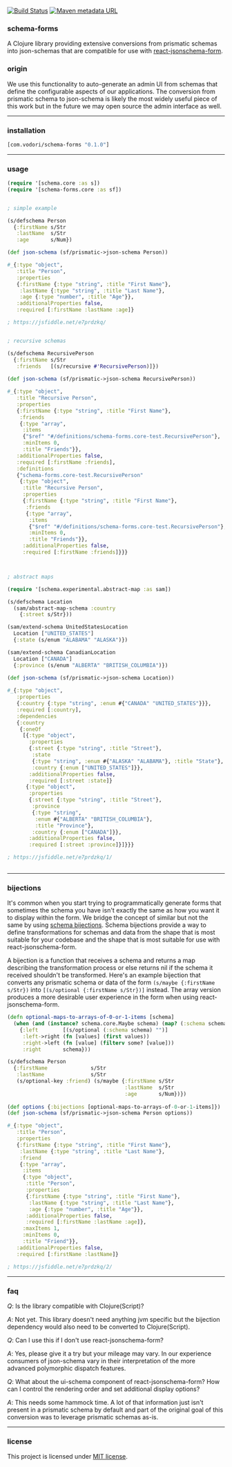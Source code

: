[![Build Status](https://travis-ci.org/vodori/schema-forms.svg?branch=master)](https://travis-ci.org/vodori/schema-forms) [![Maven metadata URL](https://img.shields.io/maven-metadata/v/http/central.maven.org/maven2/com/vodori/schema-forms/maven-metadata.xml.svg)](https://mvnrepository.com/artifact/com.vodori/schema-forms)

### schema-forms

A Clojure library providing extensive conversions from prismatic schemas into json-schemas that are 
compatible for use with [react-jsonschema-form](https://github.com/mozilla-services/react-jsonschema-form).

### origin

We use this functionality to auto-generate an admin UI from schemas that define the configurable aspects 
of our applications. The conversion from prismatic schema to json-schema is likely the most widely useful 
piece of this work but in the future we may open source the admin interface as well.

___

### installation 

```clojure
[com.vodori/schema-forms "0.1.0"]
```

___

### usage 

```clojure
(require '[schema.core :as s])
(require '[schema-forms.core :as sf])


; simple example

(s/defschema Person 
  {:firstName s/Str
   :lastName  s/Str 
   :age       s/Num})

(def json-schema (sf/prismatic->json-schema Person))

#_{:type "object",
   :title "Person",
   :properties
   {:firstName {:type "string", :title "First Name"},
    :lastName {:type "string", :title "Last Name"},
    :age {:type "number", :title "Age"}},
   :additionalProperties false,
   :required [:firstName :lastName :age]}

; https://jsfiddle.net/e7prdzkq/


; recursive schemas

(s/defschema RecursivePerson
  {:firstName s/Str
   :friends   [(s/recursive #'RecursivePerson)]})
   
(def json-schema (sf/prismatic->json-schema RecursivePerson))

#_{:type "object",
   :title "Recursive Person",
   :properties
   {:firstName {:type "string", :title "First Name"},
    :friends
    {:type "array",
     :items
     {"$ref" "#/definitions/schema-forms.core-test.RecursivePerson"},
     :minItems 0,
     :title "Friends"}},
   :additionalProperties false,
   :required [:firstName :friends],
   :definitions
   {"schema-forms.core-test.RecursivePerson"
    {:type "object",
     :title "Recursive Person",
     :properties
     {:firstName {:type "string", :title "First Name"},
      :friends
      {:type "array",
       :items
       {"$ref" "#/definitions/schema-forms.core-test.RecursivePerson"},
       :minItems 0,
       :title "Friends"}},
     :additionalProperties false,
     :required [:firstName :friends]}}}



; abstract maps

(require '[schema.experimental.abstract-map :as sam])

(s/defschema Location
  (sam/abstract-map-schema :country
    {:street s/Str}))

(sam/extend-schema UnitedStatesLocation
  Location ["UNITED_STATES"]
  {:state (s/enum "ALABAMA" "ALASKA")})

(sam/extend-schema CanadianLocation
  Location ["CANADA"]
  {:province (s/enum "ALBERTA" "BRITISH_COLUMBIA")})
  
(def json-schema (sf/prismatic->json-schema Location))

#_{:type "object",
   :properties
   {:country {:type "string", :enum #{"CANADA" "UNITED_STATES"}}},
   :required [:country],
   :dependencies
   {:country
    {:oneOf
     [{:type "object",
       :properties
       {:street {:type "string", :title "Street"},
        :state
        {:type "string", :enum #{"ALASKA" "ALABAMA"}, :title "State"},
        :country {:enum ["UNITED_STATES"]}},
       :additionalProperties false,
       :required [:street :state]}
      {:type "object",
       :properties
       {:street {:type "string", :title "Street"},
        :province
        {:type "string",
         :enum #{"ALBERTA" "BRITISH_COLUMBIA"},
         :title "Province"},
        :country {:enum ["CANADA"]}},
       :additionalProperties false,
       :required [:street :province]}]}}}

; https://jsfiddle.net/e7prdzkq/1/
       
```

___


### bijections

It's common when you start trying to programmatically generate forms that sometimes the schema
you have isn't exactly the same as how you want it to display within the form. We bridge the 
concept of similar but not the same by using [schema bijections](https://github.com/gfredericks/schema-bijections). 
Schema bijections provide a way to define transformations for schemas and data from the shape that is most suitable 
for your codebase and the shape that is most suitable for use with react-jsonschema-form.


A bijection is a function that receives a schema and returns a map describing the transformation process
or else returns nil if the schema it received shouldn't be transformed. Here's an example bijection that
converts any prismatic schema or data of the form `(s/maybe {:firstName s/Str})` into 
`[(s/optional {:firstName s/Str})]` instead. The array version produces a more desirable user experience
in the form when using react-jsonschema-form.


```clojure
(defn optional-maps-to-arrays-of-0-or-1-items [schema]
  (when (and (instance? schema.core.Maybe schema) (map? (:schema schema)))
    {:left        [(s/optional (:schema schema) "")]
     :left->right (fn [values] (first values))
     :right->left (fn [value] (filterv some? [value]))
     :right       schema}))

(s/defschema Person
  {:firstName              s/Str
   :lastName               s/Str
   (s/optional-key :friend) (s/maybe {:firstName s/Str
                                      :lastName  s/Str 
                                      :age       s/Num})})
     
(def options {:bijections [optional-maps-to-arrays-of-0-or-1-items]})
(def json-schema (sf/prismatic->json-schema Person options))

#_{:type "object",
   :title "Person",
   :properties
   {:firstName {:type "string", :title "First Name"},
    :lastName {:type "string", :title "Last Name"},
    :friend
    {:type "array",
     :items
     {:type "object",
      :title "Person",
      :properties
      {:firstName {:type "string", :title "First Name"},
       :lastName {:type "string", :title "Last Name"},
       :age {:type "number", :title "Age"}},
      :additionalProperties false,
      :required [:firstName :lastName :age]},
     :maxItems 1,
     :minItems 0,
     :title "Friend"}},
   :additionalProperties false,
   :required [:firstName :lastName]}

; https://jsfiddle.net/e7prdzkq/2/

```


___


### faq

_Q_: Is the library compatible with Clojure(Script)? 

_A_: Not yet. This library doesn't need anything jvm specific but the bijection
dependency would also need to be converted to Clojure(Script).


_Q_: Can I use this if I don't use react-jsonschema-form? 

_A_: Yes, please give it a try but your mileage may vary. In our experience consumers of
json-schema vary in their interpretation of the more advanced polymorphic dispatch features.


_Q_: What about the ui-schema component of react-jsonschema-form? How can I control the rendering order
and set additional display options?

_A_: This needs some hammock time. A lot of that information just isn't present in a prismatic
schema by default and part of the original goal of this conversion was to leverage prismatic schemas
as-is.


___

### license
This project is licensed under [MIT license](http://opensource.org/licenses/MIT).









